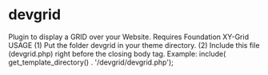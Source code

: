 # devgrid
Plugin to display a GRID over your Website. Requires Foundation XY-Grid
USAGE
(1) Put the folder devgrid in your theme directory.
(2) Include this file (devgrid.php) right before the closing body tag. 
Example: include( get_template_directory() . '/devgrid/devgrid.php');
